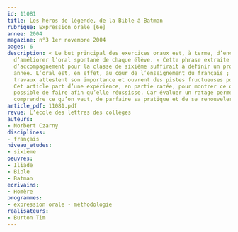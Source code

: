 ```yaml
---
id: 11081
title: Les héros de légende, de la Bible à Batman
rubrique: Expression orale [6e]
annee: 2004
magazine: n°3 1er novembre 2004
pages: 6
description: « Le but principal des exercices oraux est, à terme, d’encourager et
  d’améliorer l’oral spontané de chaque élève. » Cette phrase extraite des documents
  d’accompagnement pour la classe de sixième suffirait à définir un projet pour une
  année. L’oral est, en effet, au cœur de l’enseignement du français ; de nombreux
  travaux attestent son importance et ouvrent des pistes fructueuses pour les professeurs.
  Cet article part d’une expérience, en partie ratée, pour montrer ce qu’il était
  possible de faire afin qu’elle réussisse. Car évaluer un ratage permet de mieux
  comprendre ce qu’on veut, de parfaire sa pratique et de se renouveler.
article_pdf: 11081.pdf
revue: L’école des lettres des collèges
auteurs:
- Norbert Czarny
disciplines:
- français
niveau_etudes:
- sixième
oeuvres:
- Iliade
- Bible
- Batman
ecrivains:
- Homère
programmes:
- expression orale - méthodologie
realisateurs:
- Burton Tim
---
```

